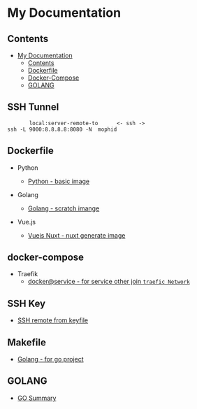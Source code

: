 # My Documentation


## Contents
- [My Documentation](#My-Documentation) 
     - [Contents](#contents)
     - [Dockerfile](#dockerfile)
     - [Docker-Compose](#docker-compose)
     - [GOLANG](#golang)

## SSH Tunnel
```shell
       local:server-remote-to      <- ssh ->
ssh -L 9000:8.8.8.8:8080 -N  mophid
```


## Dockerfile 
- Python
    - [Python - basic image](./dockerfile/Dockerfile-python-basic)

- Golang
    - [Golang - scratch imange](./dockerfile/Dockerfile-golang-scratch)

- Vue.js
    - [Vuejs Nuxt - nuxt generate image](./dockerfile/Dockerfile-vuejs-nuxt)

## docker-compose
- Traefik
    - [docker@service - for service other join `traefic Network`](./docker-compose/docker-compose-for-tarfick.yml)

## SSH Key
- [SSH remote from keyfile](./ssh/README.MD)

## Makefile
- [Golang - for go project](./makefile/golang-makefile)

## GOLANG
- [GO Summary](./golang/summary.md)
<!--stackedit_data:
eyJoaXN0b3J5IjpbLTE0Njc5Nzk0NjZdfQ==
-->
